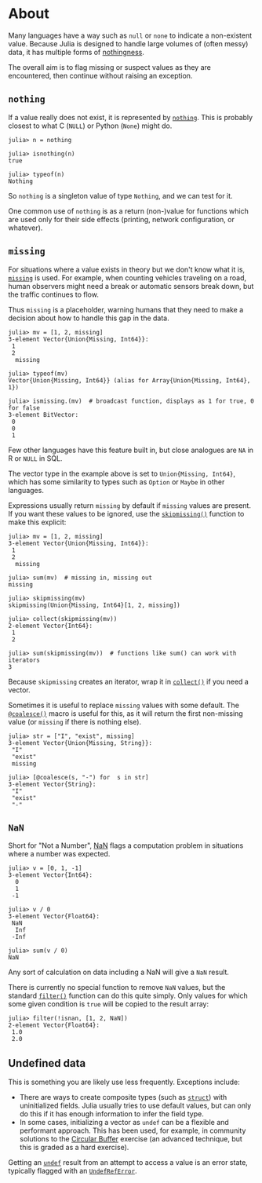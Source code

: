 # About

Many languages have a way such as `null` or `none` to indicate a non-existent value.
Because Julia is designed to handle large volumes of (often messy) data, it has multiple forms of [nothingness][nothingness].

The overall aim is to flag missing or suspect values as they are encountered, then continue without raising an exception.

## `nothing`

If a value really does not exist, it is represented by [`nothing`][nothing]. This is probably closest to what C (`NULL`) or Python (`None`) might do.

```julia-repl
julia> n = nothing

julia> isnothing(n)
true

julia> typeof(n)
Nothing
```

So `nothing` is a singleton value of type `Nothing`, and we can test for it.

One common use of `nothing` is as a return (non-)value for functions which are used only for their side effects (printing, network configuration, or whatever).

## `missing`

For situations where a value exists in theory but we don't know what it is, [`missing`][missing] is used. For example, when counting vehicles traveling on a road, human observers might need a break or automatic sensors break down, but the traffic continues to flow.

Thus `missing` is a placeholder, warning humans that they need to make a decision about how to handle this gap in the data.

```julia-repl
julia> mv = [1, 2, missing]
3-element Vector{Union{Missing, Int64}}:
 1
 2
  missing

julia> typeof(mv)
Vector{Union{Missing, Int64}} (alias for Array{Union{Missing, Int64}, 1})

julia> ismissing.(mv)  # broadcast function, displays as 1 for true, 0 for false
3-element BitVector:
 0
 0
 1
```

Few other languages have this feature built in, but close analogues are `NA` in R or `NULL` in SQL.

The vector type in the example above is set to `Union{Missing, Int64}`, which has some similarity to types such as `Option` or `Maybe` in other languages.

Expressions usually return `missing` by default if `missing` values are present.
If you want these values to be ignored, use the [`skipmissing()`][skipmissing] function to make this explicit:

```julia-repl
julia> mv = [1, 2, missing]
3-element Vector{Union{Missing, Int64}}:
 1
 2
  missing

julia> sum(mv)  # missing in, missing out
missing

julia> skipmissing(mv)
skipmissing(Union{Missing, Int64}[1, 2, missing])

julia> collect(skipmissing(mv))
2-element Vector{Int64}:
 1
 2

julia> sum(skipmissing(mv))  # functions like sum() can work with iterators
3
```

Because `skipmissing` creates an iterator, wrap it in [`collect()`][collect] if you need a vector.

Sometimes it is useful to replace `missing` values with some default.
The [`@coalesce()`][coalesce] macro is useful for this, as it will return the first non-missing value (or `missing` if there is nothing else).

```julia-repl
julia> str = ["I", "exist", missing]
3-element Vector{Union{Missing, String}}:
 "I"
 "exist"
 missing

julia> [@coalesce(s, "-") for  s in str]
3-element Vector{String}:
 "I"
 "exist"
 "-"
```

## `NaN`

Short for "Not a Number", [NaN][NaN] flags a computation problem in situations where a number was expected.

```julia-repl
julia> v = [0, 1, -1]
3-element Vector{Int64}:
  0
  1
 -1

julia> v / 0
3-element Vector{Float64}:
 NaN
  Inf
 -Inf
 
julia> sum(v / 0)
NaN
```

Any sort of calculation on data including a NaN will give a `NaN` result.

There is currently no special function to remove `NaN` values, but the standard [`filter()`][filter] function can do this quite simply.
Only values for which some given condition is `true` will be copied to the result array:

```julia-repl
julia> filter(!isnan, [1, 2, NaN])
2-element Vector{Float64}:
 1.0
 2.0
```

## Undefined data

This is something you are likely use less frequently.
Exceptions include:
- There are ways to create composite types (such as [`struct`][struct]) with uninitialized fields.
Julia usually tries to use default values, but can only do this if it has enough information to infer the field type.
- In some cases, initializing a vector as `undef` can be a flexible and performant approach.
This has been used, for example, in community solutions to the [Circular Buffer][circbuff] exercise (an advanced technique, but this is graded as a hard exercise).

Getting an [`undef`][undef] result from an attempt to access a value is an error state, typically flagged with an [`UndefRefError`][UndefRefError].


[nothingness]: https://docs.julialang.org/en/v1/manual/faq/#Nothingness-and-missing-values
[nothing]: https://docs.julialang.org/en/v1/base/base/#Core.Nothing
[isnothing]: https://docs.julialang.org/en/v1/base/base/#Base.isnothing
[missing]: https://docs.julialang.org/en/v1/base/base/#Base.missing
[skipmissing]: https://docs.julialang.org/en/v1/base/base/#Base.skipmissing
[collect]: https://docs.julialang.org/en/v1/base/collections/#Base.collect-Tuple{Any}
[coalesce]: https://docs.julialang.org/en/v1/base/base/#Base.@coalesce
[NaN]: https://en.wikipedia.org/wiki/NaN
[filter]: https://docs.julialang.org/en/v1/base/collections/#Base.filter
[struct]: https://docs.julialang.org/en/v1/base/base/#struct
[undef]: https://docs.julialang.org/en/v1/base/arrays/#Core.undef
[UndefRefError]: https://docs.julialang.org/en/v1/base/base/#Core.UndefRefError
[circbuff]: https://exercism.org/tracks/julia/exercises/circular-buffer
